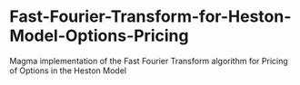 # Fast-Fourier-Transform-for-Heston-Model-Options-Pricing
Magma implementation of the Fast Fourier Transform algorithm for Pricing of Options in the Heston Model
